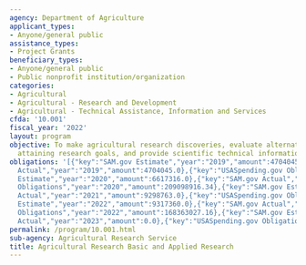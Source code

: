 ```yaml
---
agency: Department of Agriculture
applicant_types:
- Anyone/general public
assistance_types:
- Project Grants
beneficiary_types:
- Anyone/general public
- Public nonprofit institution/organization
categories:
- Agricultural
- Agricultural - Research and Development
- Agricultural - Technical Assistance, Information and Services
cfda: '10.001'
fiscal_year: '2022'
layout: program
objective: To make agricultural research discoveries, evaluate alternative ways of
  attaining research goals, and provide scientific technical information.
obligations: '[{"key":"SAM.gov Estimate","year":"2019","amount":4704045.0},{"key":"SAM.gov
  Actual","year":"2019","amount":4704045.0},{"key":"USASpending.gov Obligations","year":"2019","amount":182033622.13},{"key":"SAM.gov
  Estimate","year":"2020","amount":6617316.0},{"key":"SAM.gov Actual","year":"2020","amount":9089413.0},{"key":"USASpending.gov
  Obligations","year":"2020","amount":209098916.34},{"key":"SAM.gov Estimate","year":"2021","amount":7000000.0},{"key":"SAM.gov
  Actual","year":"2021","amount":9298763.0},{"key":"USASpending.gov Obligations","year":"2021","amount":252321471.7},{"key":"SAM.gov
  Estimate","year":"2022","amount":9317360.0},{"key":"SAM.gov Actual","year":"2022","amount":11755766.0},{"key":"USASpending.gov
  Obligations","year":"2022","amount":168363027.16},{"key":"SAM.gov Estimate","year":"2023","amount":9354555.0},{"key":"SAM.gov
  Actual","year":"2023","amount":0.0},{"key":"USASpending.gov Obligations","year":"2023","amount":90507529.02}]'
permalink: /program/10.001.html
sub-agency: Agricultural Research Service
title: Agricultural Research Basic and Applied Research
---
```

